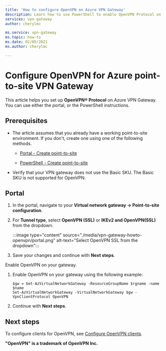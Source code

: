 ```yaml
---
title: 'How to configure OpenVPN on Azure VPN Gateway'
description: Learn how to use PowerShell to enable OpenVPN Protocol on Azure VPN Gateway for a point-to-site environment.
services: vpn-gateway
author: cherylmc

ms.service: vpn-gateway
ms.topic: how-to
ms.date: 02/05/2021
ms.author: cherylmc

---
```

# Configure OpenVPN for Azure point-to-site VPN Gateway

This article helps you set up **OpenVPN® Protocol** on Azure VPN Gateway. You can use either the portal, or the PowerShell instructions.

## Prerequisites

* The article assumes that you already have a working point-to-site environment. If you don't, create one using one of the following methods.

  * [Portal - Create point-to-site](vpn-gateway-howto-point-to-site-resource-manager-portal.md)

  * [PowerShell - Create point-to-site](vpn-gateway-howto-point-to-site-rm-ps.md)

* Verify that your VPN gateway does not use the Basic SKU. The Basic SKU is not supported for OpenVPN.

## Portal

1. In the portal, navigate to your **Virtual network gateway -> Point-to-site configuration**.
1. For **Tunnel type**, select **OpenVPN (SSL)** or **IKEv2 and OpenVPN(SSL)** from the dropdown.

   :::image type="content" source="./media/vpn-gateway-howto-openvpn/portal.png" alt-text="Select OpenVPN SSL from the dropdown":::
1. Save your changes and continue with **Next steps**.

Enable OpenVPN on your gateway.

1. Enable OpenVPN on your gateway using the following example:

   ```azurepowershell-interactive
   $gw = Get-AzVirtualNetworkGateway -ResourceGroupName $rgname -name $name
   Set-AzVirtualNetworkGateway -VirtualNetworkGateway $gw -VpnClientProtocol OpenVPN
   ```
1. Continue with **Next steps**.

## Next steps

To configure clients for OpenVPN, see [Configure OpenVPN clients](vpn-gateway-howto-openvpn-clients.md).

**"OpenVPN" is a trademark of OpenVPN Inc.**
